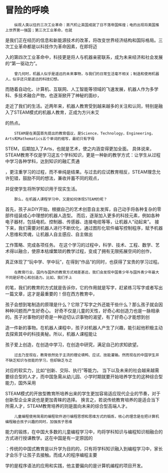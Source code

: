 # 冒险的呼唤

        纵观人类以往的三次工业革命：蒸汽机让英国成就了日不落帝国辉煌；电的出现将美国推上世界第一强国；第三次工业革命，也就是我们正在经历的信息和新能源技术的改革，将改变世界经济结构和国际格局。三次工业革命都是以科技作为革命因素，在即将迈入的第四次工业革命中，科技更是将人与机器亲密联系，成为未来经济和社会发展的“第一驱动力”。

        曾几何时，机器人似乎是遥远的未来事物，与我们的日常生活毫不相关；制造和使用机器人，似乎还只是遥远的科技幻想。而随着自动化、计算机、互联网、人工智能等领域的飞速发展，机器人作为多学科、多技术融合产物，也逐渐掀开了神秘的面纱，走近了我们的生活。近两年来，机器人教育受到越来越多的关注和认同，特别是融入了STEAM模式的机器人教育，正成为方兴未艾的热点。

        STEAM是在美国首先提出的教育倡议，是Science，Technology，Engineering，Arts和Mathematics五个单词的缩写，最初只有字母STEM，后期加入了Arts，也就是艺术，使之内涵变得更加全面。具体说来，STEAM教育不仅是学习这五个学科知识，更是一种新的教学方式：让学生从过程中学习各种学科，达到知识的融汇贯通，更注重学习的过程，而不单纯是结果。与过去的应试教育相反，STEAM理念允许犯错，鼓励不同的想法，兼收并蓄不同的观点，并促使学生将所学知识用于现实生活。

        那么，在机器人课程学习中，又是如何体现STEAM的呢？首先，孩子从DIY开始，根据自己的艺术创意自主发挥，自己动手将各种复杂的零部件组装成心中理想的机器人造型。而后，逐渐加入更多的科技元素，例如各种电子器材，包括电机、控制器、传感器、连接电缆等等，让机器人“动起来”。接下来，我们需要对机器人进行不断优化，通过图形化软件编写控制程序，赋予机器人思维和灵魂，让机器人自主感应、自主做出工作策略、完成各项任务。在这个学习的过程中，科学、技术、工程、数学、艺术得以融合，使原本枯燥繁琐的教学过程，变成了拥有无限拓展空间的创作，真正体现了“玩中学、学中玩”，在得到“作品”的同时，也获得了宝贵的学习过程。

        在教育行业，国内与国外的教育方式相差甚远，我们会发现中国青少年与国外青少年最大不同是好奇心和创造力。比如，我们手上的笔，我们的教育的方式就是告诉你，它的作用就是写字，赶紧练习写字或者写出一篇文章，这才是最重要的！但在西方教育中，孩子会想到笔制造的原理是什么？它除了写字之外还能干些什么？那么孩子就会因种种问题而产生好奇心。好奇不仅是儿童的天性，好奇心和创造力也是一脉相承的。孩子对事物的好奇是一种迫切认识事物的渴望，有了好奇心才能想到创造一件新的事物。在机器人课程中，孩子对机器人产生了兴趣，能引起他积极主动去探索其中的科技奥秘。所以，机器人课程能让孩子爱上创造，在创造中学习，在创造中研究，满足自己的求知欲望。

        过去乃至现在，教育依然处于主流的理论填鸭、应试、技能灌输。然而现在的中国学生并不缺乏知识与技能的学习，但却缺乏与之对应的软实力，比如“创新、交际、执行”等能力。当下以及未来的社会越来越需要综合型的人才，而中国急需从幼儿园、小学时期就要开始培养学生的这种综合型能力，国外采用STEAM模式的开放型教育所培养出来的学生更加容易适应现代企业的节奏，对于创新型企业来说也是更加青睐的选择。换言之，若说传统教育培养的是适合当下所需人才，STEAM教育培养的则是面向未来的综合型高端人才。

        儿童编程使用简易的编程软件进行编程思想和思维方式的锻炼，核心的理念是在把计算机编程融合孩子兴趣的同时，加强孩子思维能力的锻炼，在中国大多数的儿童编程学习中，均将学科知识与编程知识相融合的方式进行授课教学。这在中国是有一定原因的：传统的中国式教育是以升学为目的的，只有将学科知识融入到编程学习中，家长才会乐于让孩子去接触。而成人的程序编程主要学的是程序语法的应用和实践，他主要偏向的是计算机编程的项目开发。







